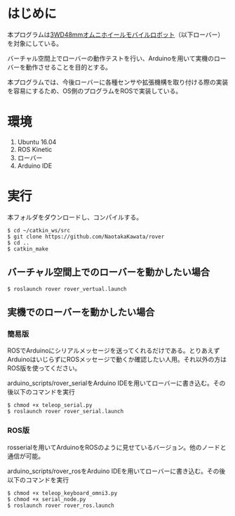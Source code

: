 # はじめに

本プログラムは[3WD48mmオムニホイールモバイルロボット]( https://www.vstone.co.jp/robotshop/index.php?main_page=product_info&cPath=895&products_id=5156 )（以下ローバー）を対象にしている。

バーチャル空間上でローバーの動作テストを行い、Arduinoを用いて実機のローバーを動作させることを目的とする。

本プログラムでは、今後ローバーに各種センサや拡張機構を取り付ける際の実装を容易にするため、OS側のプログラムをROSで実装している。



# 環境

1. Ubuntu 16.04
2. ROS Kinetic
3. ローバー
4. Arduino IDE



# 実行

本フォルダをダウンロードし、コンパイルする。

```shell
$ cd ~/catkin_ws/src
$ git clone https://github.com/NaotakaKawata/rover
$ cd ..
$ catkin_make
```



## バーチャル空間上でのローバーを動かしたい場合

```shell
$ roslaunch rover rover_vertual.launch
```



## 実機でのローバーを動かしたい場合

### 簡易版

ROSでArduinoにシリアルメッセージを送ってくれるだけである。とりあえずArduinoはいじらずにROSメッセージで動くか確認したい人用。それ以外の方はROS版を使ってください。



arduino_scripts/rover_serialをArduino IDEを用いてローバーに書き込む。その後以下のコマンドを実行

```shell
$ chmod +x teleop_serial.py 
$ roslaunch rover rover_serial.launch
```



### ROS版

rosserialを用いてArduinoをROSのように見せているバージョン。他のノードと通信が可能。



arduino_scripts/rover_rosをArduino IDEを用いてローバーに書き込む。その後以下のコマンドを実行

```shell
$ chmod +x teleop_keyboard_omni3.py 
$ chmod +x serial_node.py 
$ roslaunch rover rover_ros.launch
```



